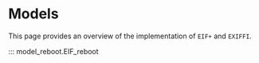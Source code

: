 # Models

This page provides an overview of the implementation of `EIF+` and `EXIFFI`. 

::: model_reboot.EIF_reboot